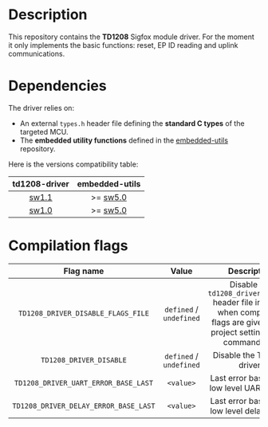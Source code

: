 # Description

This repository contains the **TD1208** Sigfox module driver. For the moment it only implements the basic functions: reset, EP ID reading and uplink communications.

# Dependencies

The driver relies on:

* An external `types.h` header file defining the **standard C types** of the targeted MCU.
* The **embedded utility functions** defined in the [embedded-utils](https://github.com/Ludovic-Lesur/embedded-utils) repository.

Here is the versions compatibility table:

| **td1208-driver** | **embedded-utils** |
|:---:|:---:|
| [sw1.1](https://github.com/Ludovic-Lesur/td1208-driver/releases/tag/sw1.1) | >= [sw5.0](https://github.com/Ludovic-Lesur/embedded-utils/releases/tag/sw5.0) |
| [sw1.0](https://github.com/Ludovic-Lesur/td1208-driver/releases/tag/sw1.0) | >= [sw5.0](https://github.com/Ludovic-Lesur/embedded-utils/releases/tag/sw5.0) |

# Compilation flags

| **Flag name** | **Value** | **Description** |
|:---:|:---:|:---:|
| `TD1208_DRIVER_DISABLE_FLAGS_FILE` | `defined` / `undefined` | Disable the `td1208_driver_flags.h` header file inclusion when compilation flags are given in the project settings or by command line. |
| `TD1208_DRIVER_DISABLE` | `defined` / `undefined` | Disable the TD1208 driver. |
| `TD1208_DRIVER_UART_ERROR_BASE_LAST` | `<value>` | Last error base of the low level UART driver. |
| `TD1208_DRIVER_DELAY_ERROR_BASE_LAST` | `<value>` | Last error base of the low level delay driver. |
